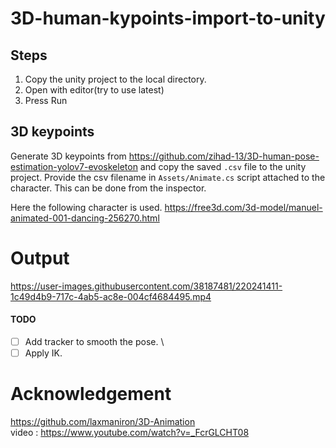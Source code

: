 # 3D-human-kypoints-import-to-unity

## Steps
1. Copy the unity project to the local directory.
2. Open with editor(try to use latest)
3. Press Run

## 3D keypoints
Generate 3D keypoints from https://github.com/zihad-13/3D-human-pose-estimation-yolov7-evoskeleton
and copy the saved ```.csv``` file to the unity project. Provide the csv filename in ```Assets/Animate.cs``` script attached to the character. This can be done from the inspector.

Here the following character is used.
https://free3d.com/3d-model/manuel-animated-001-dancing-256270.html

# Output



https://user-images.githubusercontent.com/38187481/220241411-1c49d4b9-717c-4ab5-ac8e-004cf4684495.mp4



#### TODO
- [ ] Add tracker to smooth the pose. \
- [ ] Apply IK.

# Acknowledgement
https://github.com/laxmaniron/3D-Animation \
video : https://www.youtube.com/watch?v=_FcrGLCHT08
